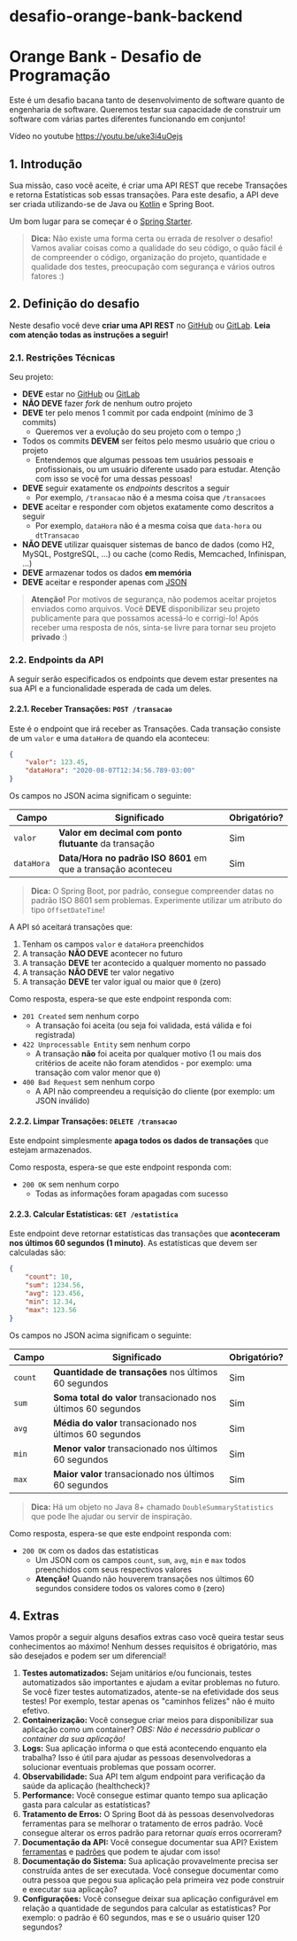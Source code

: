 # desafio-orange-bank-backend

# Orange Bank - Desafio de Programação

Este é um desafio bacana tanto de desenvolvimento de software quanto de engenharia de software. Queremos testar sua capacidade de construir um software com várias partes diferentes funcionando em conjunto!

Vídeo no youtube https://youtu.be/uke3i4uOejs

## 1. Introdução

Sua missão, caso você aceite, é criar uma API REST que recebe Transações e retorna Estatísticas sob essas transações. Para este desafio, a API deve ser criada utilizando-se de Java ou [Kotlin](https://kotlinlang.org/) e Spring Boot.

Um bom lugar para se começar é o [Spring Starter](https://start.spring.io/).

>**Dica:** Não existe uma forma certa ou errada de resolver o desafio! Vamos avaliar coisas como a qualidade do seu código, o quão fácil é de compreender o código, organização do projeto, quantidade e qualidade dos testes, preocupação com segurança e vários outros fatores :)

## 2. Definição do desafio

Neste desafio você deve **criar uma API REST** no [GitHub](https://github.com/) ou [GitLab](https://gitlab.com/). **Leia com atenção todas as instruções a seguir!**

### 2.1. Restrições Técnicas

Seu projeto:

- **DEVE** estar no [GitHub](https://github.com/) ou [GitLab](https://gitlab.com/)
- **NÃO DEVE** fazer _fork_ de nenhum outro projeto
- **DEVE** ter pelo menos 1 commit por cada endpoint (mínimo de 3 commits)
    - Queremos ver a evolução do seu projeto com o tempo ;)
- Todos os commits **DEVEM** ser feitos pelo mesmo usuário que criou o projeto
    - Entendemos que algumas pessoas tem usuários pessoais e profissionais, ou um usuário diferente usado para estudar. Atenção com isso se você for uma dessas pessoas!
- **DEVE** seguir exatamente os _endpoints_ descritos a seguir
    - Por exemplo, `/transacao` não é a mesma coisa que `/transacoes`
- **DEVE** aceitar e responder com objetos exatamente como descritos a seguir
    - Por exemplo, `dataHora` não é a mesma coisa que `data-hora` ou `dtTransacao`
- **NÃO DEVE** utilizar quaisquer sistemas de banco de dados (como H2, MySQL, PostgreSQL, ...) ou cache (como Redis, Memcached, Infinispan, ...)
- **DEVE** armazenar todos os dados **em memória**
- **DEVE** aceitar e responder apenas com [JSON](https://www.json.org/json-pt.html)

>**Atenção!** Por motivos de segurança, não podemos aceitar projetos enviados como arquivos. Você **DEVE** disponibilizar seu projeto publicamente para que possamos acessá-lo e corrigi-lo! Após receber uma resposta de nós, sinta-se livre para tornar seu projeto **privado** :)

### 2.2. Endpoints da API

A seguir serão especificados os endpoints que devem estar presentes na sua API e a funcionalidade esperada de cada um deles.

#### 2.2.1. Receber Transações: `POST /transacao`

Este é o endpoint que irá receber as Transações. Cada transação consiste de um `valor` e uma `dataHora` de quando ela aconteceu:

```json
{
    "valor": 123.45,
    "dataHora": "2020-08-07T12:34:56.789-03:00"
}
```

Os campos no JSON acima significam o seguinte:

| Campo      | Significado                                                   | Obrigatório? |
|------------|---------------------------------------------------------------|--------------|
| `valor`    | **Valor em decimal com ponto flutuante** da transação         | Sim          |
| `dataHora` | **Data/Hora no padrão ISO 8601** em que a transação aconteceu | Sim          |

>**Dica:** O Spring Boot, por padrão, consegue compreender datas no padrão ISO 8601 sem problemas. Experimente utilizar um atributo do tipo `OffsetDateTime`!

A API só aceitará transações que:

1. Tenham os campos `valor` e `dataHora` preenchidos
2. A transação **NÃO DEVE** acontecer no futuro
3. A transação **DEVE** ter acontecido a qualquer momento no passado
4. A transação **NÃO DEVE** ter valor negativo
5. A transação **DEVE** ter valor igual ou maior que `0` (zero)

Como resposta, espera-se que este endpoint responda com:

- `201 Created` sem nenhum corpo
    - A transação foi aceita (ou seja foi validada, está válida e foi registrada)
- `422 Unprocessable Entity` sem nenhum corpo
    - A transação **não** foi aceita por qualquer motivo (1 ou mais dos critérios de aceite não foram atendidos - por exemplo: uma transação com valor menor que `0`)
- `400 Bad Request` sem nenhum corpo
    - A API não compreendeu a requisição do cliente (por exemplo: um JSON inválido)

#### 2.2.2. Limpar Transações: `DELETE /transacao`

Este endpoint simplesmente **apaga todos os dados de transações** que estejam armazenados.

Como resposta, espera-se que este endpoint responda com:

- `200 OK` sem nenhum corpo
    - Todas as informações foram apagadas com sucesso

#### 2.2.3. Calcular Estatísticas: `GET /estatistica`

Este endpoint deve retornar estatísticas das transações que **aconteceram nos últimos 60 segundos (1 minuto)**. As estatísticas que devem ser calculadas são:

```json
{
    "count": 10,
    "sum": 1234.56,
    "avg": 123.456,
    "min": 12.34,
    "max": 123.56
}
```

Os campos no JSON acima significam o seguinte:

|  Campo  | Significado                                                   | Obrigatório? |
|---------|---------------------------------------------------------------|--------------|
| `count` | **Quantidade de transações** nos últimos 60 segundos          | Sim          |
| `sum`   | **Soma total do valor** transacionado nos últimos 60 segundos | Sim          |
| `avg`   | **Média do valor** transacionado nos últimos 60 segundos      | Sim          |
| `min`   | **Menor valor** transacionado nos últimos 60 segundos         | Sim          |
| `max`   | **Maior valor** transacionado nos últimos 60 segundos         | Sim          |

>**Dica:** Há um objeto no Java 8+ chamado `DoubleSummaryStatistics` que pode lhe ajudar ou servir de inspiração.

Como resposta, espera-se que este endpoint responda com:

- `200 OK` com os dados das estatísticas
    - Um JSON com os campos `count`, `sum`, `avg`, `min` e `max` todos preenchidos com seus respectivos valores
    - **Atenção!** Quando não houverem transações nos últimos 60 segundos considere todos os valores como `0` (zero)

## 4. Extras

Vamos propôr a seguir alguns desafios extras caso você queira testar seus conhecimentos ao máximo! Nenhum desses requisitos é obrigatório, mas são desejados e podem ser um diferencial!

1. **Testes automatizados:** Sejam unitários e/ou funcionais, testes automatizados são importantes e ajudam a evitar problemas no futuro. Se você fizer testes automatizados, atente-se na efetividade dos seus testes! Por exemplo, testar apenas os "caminhos felizes" não é muito efetivo.
2. **Containerização:** Você consegue criar meios para disponibilizar sua aplicação como um container? _OBS: Não é necessário publicar o container da sua aplicação!_
3. **Logs:** Sua aplicação informa o que está acontecendo enquanto ela trabalha? Isso é útil para ajudar as pessoas desenvolvedoras a solucionar eventuais problemas que possam ocorrer.
4. **Observabilidade:** Sua API tem algum endpoint para verificação da saúde da aplicação (healthcheck)?
5. **Performance:** Você consegue estimar quanto tempo sua aplicação gasta para calcular as estatísticas?
6. **Tratamento de Erros:** O Spring Boot dá às pessoas desenvolvedoras ferramentas para se melhorar o tratamento de erros padrão. Você consegue alterar os erros padrão para retornar _quais_ erros ocorreram?
7. **Documentação da API:** Você consegue documentar sua API? Existem [ferramentas](https://swagger.io/) e [padrões](http://raml.org/) que podem te ajudar com isso!
8. **Documentação do Sistema:** Sua aplicação provavelmente precisa ser construída antes de ser executada. Você consegue documentar como outra pessoa que pegou sua aplicação pela primeira vez pode construir e executar sua aplicação?
9. **Configurações:** Você consegue deixar sua aplicação configurável em relação a quantidade de segundos para calcular as estatísticas? Por exemplo: o padrão é 60 segundos, mas e se o usuário quiser 120 segundos?